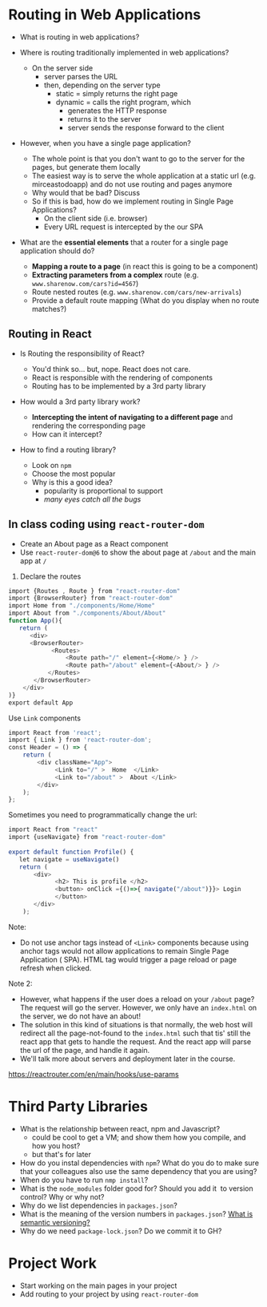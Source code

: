 # Routing in Web Applications

- What is routing in web applications?

- Where is routing traditionally implemented in web applications?
	- On the server side
		- server parses the URL
		- then, depending on the server type
			- static = simply returns the right page
			- dynamic = calls the right program, which
				- generates the HTTP response
				- returns it to the server
				- server sends the response forward to the client


- However, when you have a single page application? 
	- The whole point is that you don't want to go to the server for the pages, but generate them locally
	- The easiest way is to serve the whole application at a static url (e.g. mirceastodoapp) and do not use routing and pages anymore
	- Why would that be bad? Discuss
	- So if this is bad, how do we implement routing in Single Page Applications? 
		- On the client side (i.e. browser)
		- Every URL request is intercepted by the our SPA


- What are the **essential elements** that a router for a single page application should do? 
	- **Mapping a route to a page** (in react this is going to be a component)
	- **Extracting parameters from a complex** route (e.g. `www.sharenow.com/cars?id=4567`) 
	- Route nested routes (e.g. `www.sharenow.com/cars/new-arrivals`)
	- Provide a default route mapping (What do you display when no route matches?)



## Routing in React

- Is Routing the responsibility of React?
	- You'd think so... but, nope. React does not care. 
	- React is responsible with the rendering of components
	- Routing has to be implemented by a 3rd party library


- How would a 3rd party library work? 
	- **Intercepting the intent of navigating to a different page** and rendering the corresponding page 
	- How can it intercept? 

- How to find a routing library? 
	- Look on `npm`
	- Choose the most popular
	- Why is this a good idea? 
		- popularity is proportional to support
		- *many eyes catch all the bugs*

## In class coding using `react-router-dom` 

- Create an About page as a React component
- Use `react-router-dom@6` to show the about page at `/about` and the main app at `/`

1. Declare the routes
```javascript
import {Routes , Route } from "react-router-dom" 
import {BrowserRouter} from "react-router-dom"
import Home from "./components/Home/Home" 
import About from "./components/About/About" 
function App(){ 
   return ( 
      <div> 
      <BrowserRouter>
	        <Routes> 
	            <Route path="/" element={<Home/> } /> 
	            <Route path="/about" element={<About/> } /> 
	       </Routes> 
       </BrowserRouter>
    </div> 
)} 
export default App
```

Use `Link` components 

```javascript
import React from 'react'; 
import { Link } from 'react-router-dom';  
const Header = () => { 
    return ( 
        <div className="App"> 
             <Link to="/" >  Home  </Link> 
             <Link to="/about" >  About </Link> 
        </div> 
    ); 
};
```

Sometimes you need to programmatically change the url:


```js
import React from "react" 
import {useNavigate} from "react-router-dom" 
  
export default function Profile() { 
   let navigate = useNavigate() 
   return ( 
	   <div> 
	         <h2> This is profile </h2> 
	         <button> onClick ={()=>{ navigate("/about")}}> Login 
	         </button> 
	   </div> 
	);
```

Note:
- Do not use anchor tags instead of `<Link>` components because using anchor tags would not allow applications to remain Single Page Application ( SPA). HTML tag would trigger a page reload or page refresh when clicked. 

Note 2:
- However, what happens if the user does a reload on your `/about` page? The request will go the server. However, we only have an `index.html` on the server, we do not have an about! 
- The solution in this kind of situations is that normally, the web host will redirect all the page-not-found to the `index.html` such that tis' still the react app that gets to handle the request. And the react app will parse the url of the page, and handle it again.
- We'll talk more about servers and deployment later in the course. 

https://reactrouter.com/en/main/hooks/use-params




# Third Party Libraries


- What is the relationship between react, npm and Javascript?
	- could be cool to get a VM; and show them how you compile, and how you host? 
	- but that's for later
- How do you instal dependencies with `npm`? What do you do to make sure that your colleagues also use the same dependency that you are using?
- When do you have to run `nmp install`?
- What is the `node_modules` folder good for? Should you add it  to version control? Why or why not? 
- Why do we list dependencies in `packages.json`?
- What is the meaning of the version numbers in `packages.json`? [What is semantic versioning?](https://docs.npmjs.com/about-semantic-versioning)
- Why do we need `package-lock.json`? Do we commit it to GH?





# Project Work
- Start working on the main pages in your project
- Add routing to your project by using `react-router-dom`
